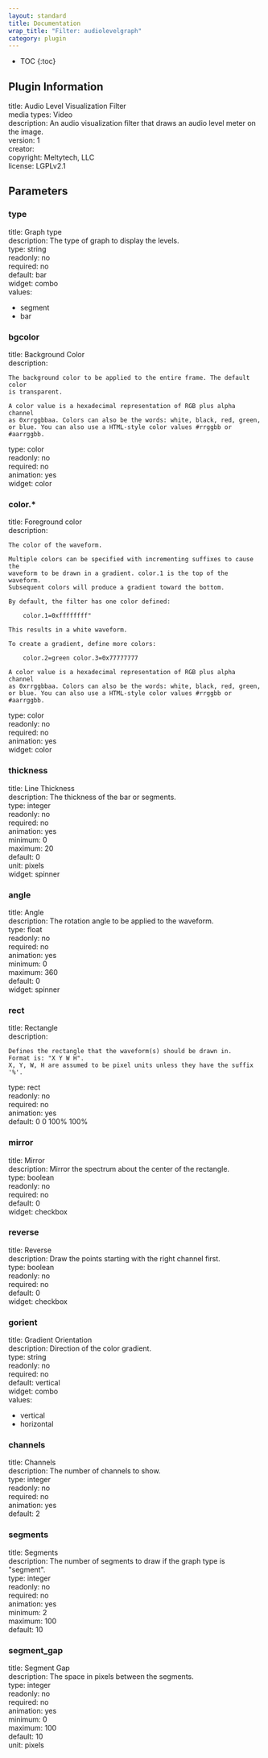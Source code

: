 ```yaml
---
layout: standard
title: Documentation
wrap_title: "Filter: audiolevelgraph"
category: plugin
---
```

* TOC
{:toc}

## Plugin Information

title: Audio Level Visualization Filter  
media types:
Video  
description: An audio visualization filter that draws an audio level meter on the image.  
version: 1  
creator:   
copyright: Meltytech, LLC  
license: LGPLv2.1  

## Parameters

### type

title: Graph type    
description:
The type of graph to display the levels.  
type: string  
readonly: no  
required: no  
default: bar  
widget: combo  
values:  

* segment
* bar

### bgcolor

title: Background Color    
description:
```
The background color to be applied to the entire frame. The default color
is transparent.

A color value is a hexadecimal representation of RGB plus alpha channel
as 0xrrggbbaa. Colors can also be the words: white, black, red, green,
or blue. You can also use a HTML-style color values #rrggbb or #aarrggbb.
```
type: color  
readonly: no  
required: no  
animation: yes  
widget: color  

### color.*

title: Foreground color    
description:
```
The color of the waveform.

Multiple colors can be specified with incrementing suffixes to cause the
waveform to be drawn in a gradient. color.1 is the top of the waveform.
Subsequent colors will produce a gradient toward the bottom.

By default, the filter has one color defined:

    color.1=0xffffffff"

This results in a white waveform.

To create a gradient, define more colors:

    color.2=green color.3=0x77777777

A color value is a hexadecimal representation of RGB plus alpha channel
as 0xrrggbbaa. Colors can also be the words: white, black, red, green,
or blue. You can also use a HTML-style color values #rrggbb or #aarrggbb.
```
type: color  
readonly: no  
required: no  
animation: yes  
widget: color  

### thickness

title: Line Thickness    
description:
The thickness of the bar or segments.  
type: integer  
readonly: no  
required: no  
animation: yes  
minimum: 0  
maximum: 20  
default: 0  
unit: pixels  
widget: spinner  

### angle

title: Angle    
description:
The rotation angle to be applied to the waveform.  
type: float  
readonly: no  
required: no  
animation: yes  
minimum: 0  
maximum: 360  
default: 0  
widget: spinner  

### rect

title: Rectangle    
description:
```
Defines the rectangle that the waveform(s) should be drawn in.
Format is: "X Y W H".
X, Y, W, H are assumed to be pixel units unless they have the suffix '%'.
```
type: rect  
readonly: no  
required: no  
animation: yes  
default: 0 0 100% 100%  

### mirror

title: Mirror    
description:
Mirror the spectrum about the center of the rectangle.  
type: boolean  
readonly: no  
required: no  
default: 0  
widget: checkbox  

### reverse

title: Reverse    
description:
Draw the points starting with the right channel first.  
type: boolean  
readonly: no  
required: no  
default: 0  
widget: checkbox  

### gorient

title: Gradient Orientation    
description:
Direction of the color gradient.  
type: string  
readonly: no  
required: no  
default: vertical  
widget: combo  
values:  

* vertical
* horizontal

### channels

title: Channels    
description:
The number of channels to show.  
type: integer  
readonly: no  
required: no  
animation: yes  
default: 2  

### segments

title: Segments    
description:
The number of segments to draw if the graph type is &quot;segment&quot;.  
type: integer  
readonly: no  
required: no  
animation: yes  
minimum: 2  
maximum: 100  
default: 10  

### segment_gap

title: Segment Gap    
description:
The space in pixels between the segments.  
type: integer  
readonly: no  
required: no  
animation: yes  
minimum: 0  
maximum: 100  
default: 10  
unit: pixels  

